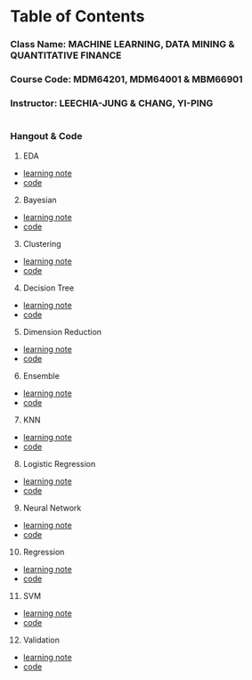 # Table of Contents
### Class Name: MACHINE LEARNING, DATA MINING & QUANTITATIVE FINANCE
### Course Code: MDM64201, MDM64001 & MBM66901
### Instructor: LEECHIA-JUNG & CHANG, YI-PING
#  
### Hangout & Code
1. EDA  
* [learning note](https://github.com/albert0796/MachineLearning/tree/master/ClassHangout/EDA/note) 
* [code](https://github.com/albert0796/MachineLearning/tree/master/ClassHangout/EDA/code)  
2. Bayesian  
* [learning note](https://github.com/albert0796/MachineLearning/tree/master/ClassHangout/bayesian/note)  
* [code](https://github.com/albert0796/MachineLearning/tree/master/ClassHangout/bayesian/code)  
3. Clustering  
* [learning note](https://github.com/albert0796/MachineLearning/tree/master/ClassHangout/clustering/note)  
* [code](https://github.com/albert0796/MachineLearning/tree/master/ClassHangout/clustering/code)  
4. Decision Tree  
* [learning note](https://github.com/albert0796/MachineLearning/tree/master/ClassHangout/decision_tree/note)  
* [code](https://github.com/albert0796/MachineLearning/tree/master/ClassHangout/decision_tree/code)  
5. Dimension Reduction  
* [learning note](https://github.com/albert0796/MachineLearning/tree/master/ClassHangout/dimension_reduction/note)  
* [code](https://github.com/albert0796/MachineLearning/tree/master/ClassHangout/dimension_reduction/code)  
6. Ensemble  
* [learning note](https://github.com/albert0796/MachineLearning/tree/master/ClassHangout/ensemble/note)  
* [code](https://github.com/albert0796/MachineLearning/tree/master/ClassHangout/ensemble/code)  
7. KNN  
* [learning note](https://github.com/albert0796/MachineLearning/tree/master/ClassHangout/knn/note)  
* [code](https://github.com/albert0796/MachineLearning/tree/master/ClassHangout/knn/code)  
8. Logistic Regression  
* [learning note](https://github.com/albert0796/MachineLearning/tree/master/ClassHangout/logistic_regression/note)  
* [code](https://github.com/albert0796/MachineLearning/tree/master/ClassHangout/logistic_regression/code)  
9. Neural Network  
* [learning note](https://github.com/albert0796/MachineLearning/tree/master/ClassHangout/neural_network/note)  
* [code](https://github.com/albert0796/MachineLearning/tree/master/ClassHangout/neural_network/code)  
10. Regression  
* [learning note](https://github.com/albert0796/MachineLearning/tree/master/ClassHangout/regression/note)  
* [code](https://github.com/albert0796/MachineLearning/tree/master/ClassHangout/regression/code)  
11. SVM  
* [learning note](https://github.com/albert0796/MachineLearning/tree/master/ClassHangout/svm/note)  
* [code](https://github.com/albert0796/MachineLearning/tree/master/ClassHangout/svm/code)  
12. Validation  
* [learning note](https://github.com/albert0796/MachineLearning/tree/master/ClassHangout/validation/note)  
* [code](https://github.com/albert0796/MachineLearning/tree/master/ClassHangout/validation/code)  









